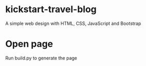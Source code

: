 # kickstart-travel-blog
A simple web design with HTML, CSS, JavaScript and  Bootstrap

# Open page
Run build.py to generate the page
